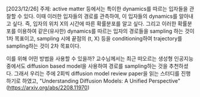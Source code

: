 [2023/12/26]
주제: active matter 등에서는 특이한 dynamics를 따르는 입자들을 관찰할 수 있다. 이때 이러한 입자들의 경로를 관측하여, 이 입자들의 dynamics를 알아내고 싶다. 즉, 입자의 위치 X의 시간에 따른 확률분포를 알고 싶다. 그리고 이러한 확률분포를 이용하여 같은(유사한) dynamics를 따르는 입자의 경로들을 sampling 하는 것이 1차 목표이고, sampling 시에 끝점의 (t, X) 등을 conditioning하여 trajectory를 sampling하는 것이 2차 목표이다.

이를 위해 어떤 방법을 사용할 수 있을까? 교수님께서는 최근 떠오르는 생성형 인공지능 중에서도 diffusion based model을 사용하여 경로를 sampling하는 것을 추천하셨다. 그래서 우리는 주에 2회씩 diffusion model review paper을 읽는 스터디를 진행하기로 하였고, "Understanding Diffusion Models: A Unified Perspective" (https://arxiv.org/abs/2208.11970)
